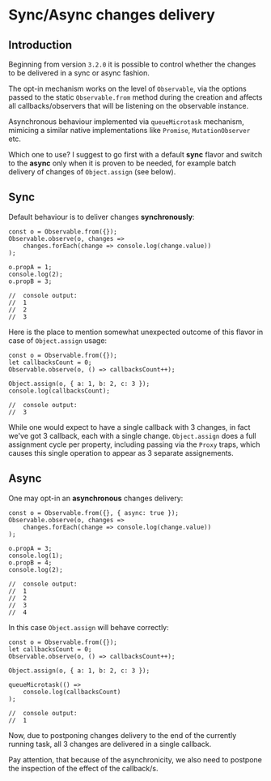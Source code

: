 # Sync/Async changes delivery

## Introduction

Beginning from version `3.2.0` it is possible to control whether the changes to be delivered in a sync or async fashion.

The opt-in mechanism works on the level of `Observable`, via the options passed to the static `Observable.from` method during the creation and affects all callbacks/observers that will be listening on the observable instance.

Asynchronous behaviour implemented via `queueMicrotask` mechanism, mimicing a similar native implementations like `Promise`, `MutationObserver` etc.

Which one to use? I suggest to go first with a default __sync__ flavor and switch to the __async__ only when it is proven to be needed, for example batch delivery of changes of `Object.assign` (see below).

## Sync

Default behaviour is to deliver changes __synchronously__:
```
const o = Observable.from({});
Observable.observe(o, changes =>
	changes.forEach(change => console.log(change.value))
);

o.propA = 1;
console.log(2);
o.propB = 3;

//	console output:
//	1
//	2
//	3
```

Here is the place to mention somewhat unexpected outcome of this flavor in case of `Object.assign` usage:

```
const o = Observable.from({});
let callbacksCount = 0;
Observable.observe(o, () => callbacksCount++);

Object.assign(o, { a: 1, b: 2, c: 3 });
console.log(callbacksCount);

//	console output:
//	3
```

While one would expect to have a single callback with 3 changes, in fact we've got 3 callback, each with a single change. `Object.assign` does a full assignment cycle per property, including passing via the `Proxy` traps, which causes this single operation to appear as 3 separate assignements.

## Async

One may opt-in an __asynchronous__ changes delivery:
```
const o = Observable.from({}, { async: true });
Observable.observe(o, changes =>
	changes.forEach(change => console.log(change.value))
);

o.propA = 3;
console.log(1);
o.propB = 4;
console.log(2);

//	console output:
//	1
//	2
//	3
//	4
```

In this case `Object.assign` will behave correctly:

```
const o = Observable.from({});
let callbacksCount = 0;
Observable.observe(o, () => callbacksCount++);

Object.assign(o, { a: 1, b: 2, c: 3 });

queueMicrotask(() =>
	console.log(callbacksCount)
);

//	console output:
//	1
```

Now, due to postponing changes delivery to the end of the currently running task, all 3 changes are delivered in a single callback.

Pay attention, that because of the asynchronicity, we also need to postpone the inspection of the effect of the callback/s.